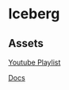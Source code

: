 # Iceberg

## Assets

[Youtube Playlist](https://www.youtube.com/playlist?list=PL-gIUf9e9CCtGr_zYdWieJhiqBG_5qSPa)

[Docs](https://iceberg.apache.org/docs/latest/getting-started/)